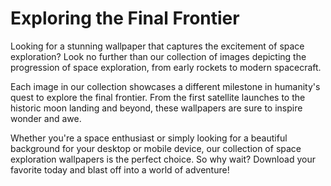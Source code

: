 <!--
Write me markdown content of website with wallpaper:

"A series of images depicting the progression of space exploration, from early rockets to modern spacecraft."

The header of the page should not be copy of the text but rather a real content of the website which is using this wallpaper.
-->

<!--font:"Montserrat"-->

# Exploring the Final Frontier

Looking for a stunning wallpaper that captures the excitement of space exploration? Look no further than our collection of images depicting the progression of space exploration, from early rockets to modern spacecraft.

Each image in our collection showcases a different milestone in humanity's quest to explore the final frontier. From the first satellite launches to the historic moon landing and beyond, these wallpapers are sure to inspire wonder and awe.

Whether you're a space enthusiast or simply looking for a beautiful background for your desktop or mobile device, our collection of space exploration wallpapers is the perfect choice. So why wait? Download your favorite today and blast off into a world of adventure!
